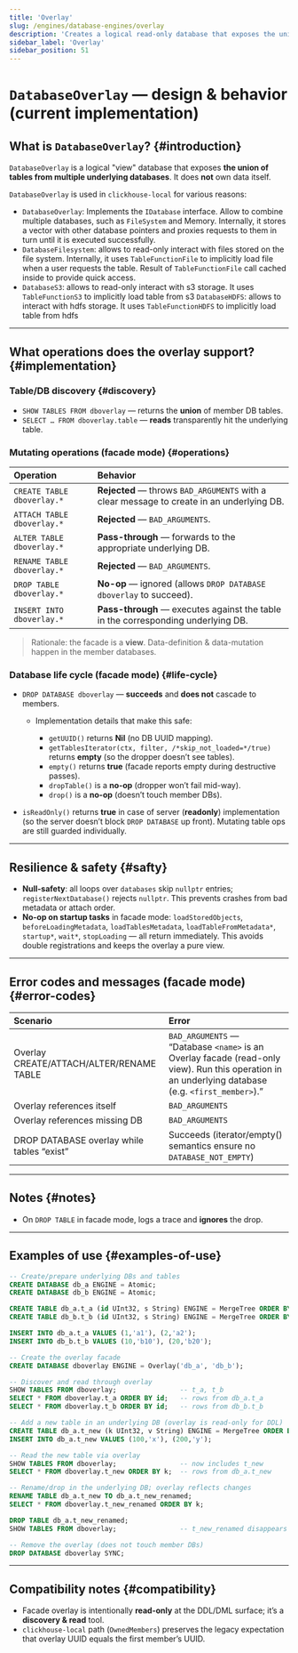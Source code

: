 ```yaml
---
title: 'Overlay'
slug: /engines/database-engines/overlay
description: 'Creates a logical read-only database that exposes the union of tables from multiple underlying databases.'
sidebar_label: 'Overlay'
sidebar_position: 51
---
```


# `DatabaseOverlay` — design & behavior (current implementation)

## What is `DatabaseOverlay`? {#introduction}

`DatabaseOverlay` is a logical "view" database that exposes **the union of tables from multiple underlying databases**. It does **not** own data itself.

`DatabaseOverlay` is used in `clickhouse-local` for various reasons:

- `DatabaseOverlay`: Implements the `IDatabase` interface. Allow to combine multiple databases, such as `FileSystem` and Memory. Internally, it stores a vector with other database pointers and proxies requests to them in turn until it is executed successfully.
- `DatabaseFilesystem`: allows to read-only interact with files stored on the file system. Internally, it uses `TableFunctionFile` to implicitly load file when a user requests the table. Result of `TableFunctionFile` call cached inside to provide quick access.
- `DatabaseS3`: allows to read-only interact with s3 storage. It uses `TableFunctionS3` to implicitly load table from s3
`DatabaseHDFS`: allows to interact with hdfs storage. It uses `TableFunctionHDFS` to implicitly load table from hdfs

---

## What operations does the overlay support? {#implementation}

### Table/DB discovery {#discovery}

* `SHOW TABLES FROM dboverlay` — returns the **union** of member DB tables.
* `SELECT … FROM dboverlay.table` — **reads** transparently hit the underlying table.

### Mutating operations (facade mode) {#operations}

| Operation                  | Behavior                                                                                  |
| :------------------------- | :---------------------------------------------------------------------------------------- |
| `CREATE TABLE dboverlay.*` | **Rejected** — throws `BAD_ARGUMENTS` with a clear message to create in an underlying DB. |
| `ATTACH TABLE dboverlay.*` | **Rejected** — `BAD_ARGUMENTS`.                                                           |
| `ALTER TABLE dboverlay.*`  | **Pass-through** — forwards to the appropriate underlying DB.                             |
| `RENAME TABLE dboverlay.*` | **Rejected** — `BAD_ARGUMENTS`.                                                           |
| `DROP TABLE dboverlay.*`   | **No-op** — ignored (allows `DROP DATABASE dboverlay` to succeed).                        |
| `INSERT INTO dboverlay.*`  | **Pass-through** — executes against the table in the corresponding underlying DB.         |

> Rationale: the facade is a **view**. Data-definition & data-mutation happen in the member databases.

### Database life cycle (facade mode) {#life-cycle}

* `DROP DATABASE dboverlay` — **succeeds** and **does not** cascade to members.

  * Implementation details that make this safe:

    * `getUUID()` returns **Nil** (no DB UUID mapping).
    * `getTablesIterator(ctx, filter, /*skip_not_loaded=*/true)` returns **empty** (so the dropper doesn’t see tables).
    * `empty()` returns **true** (facade reports empty during destructive passes).
    * `dropTable()` is a **no-op** (dropper won’t fail mid-way).
    * `drop()` is a **no-op** (doesn’t touch member DBs).
* `isReadOnly()` returns **true** in case of server (**readonly**) implementation (so the server doesn’t block `DROP DATABASE` up front). Mutating table ops are still guarded individually.

---

## Resilience & safety {#safty}

* **Null-safety**: all loops over `databases` skip `nullptr` entries; `registerNextDatabase()` rejects `nullptr`.
  This prevents crashes from bad metadata or attach order.
* **No-op on startup tasks** in facade mode: `loadStoredObjects`, `beforeLoadingMetadata`, `loadTablesMetadata`, `loadTableFromMetadata*`, `startup*`, `wait*`, `stopLoading` — all return immediately.
  This avoids double registrations and keeps the overlay a pure view.

---

## Error codes and messages (facade mode) {#error-codes}

| Scenario                                   | Error                                                                                                                                              |
| :----------------------------------------- | :------------------------------------------------------------------------------------------------------------------------------------------------- |
| Overlay CREATE/ATTACH/ALTER/RENAME TABLE   | `BAD_ARGUMENTS` — “Database `<name>` is an Overlay facade (read-only view). Run this operation in an underlying database (e.g. `<first_member>`).” |
| Overlay references itself                  | `BAD_ARGUMENTS`                                                                                                                                    |
| Overlay references missing DB              | `BAD_ARGUMENTS`                                                                                                                                    |
| DROP DATABASE overlay while tables “exist” | Succeeds (iterator/empty() semantics ensure no `DATABASE_NOT_EMPTY`)                                                                               |

---

## Notes {#notes}

* On `DROP TABLE` in facade mode, logs a trace and **ignores** the drop.

---

## Examples of use {#examples-of-use}

```sql
-- Create/prepare underlying DBs and tables
CREATE DATABASE db_a ENGINE = Atomic;
CREATE DATABASE db_b ENGINE = Atomic;

CREATE TABLE db_a.t_a (id UInt32, s String) ENGINE = MergeTree ORDER BY id;
CREATE TABLE db_b.t_b (id UInt32, s String) ENGINE = MergeTree ORDER BY id;

INSERT INTO db_a.t_a VALUES (1,'a1'), (2,'a2');
INSERT INTO db_b.t_b VALUES (10,'b10'), (20,'b20');

-- Create the overlay facade
CREATE DATABASE dboverlay ENGINE = Overlay('db_a', 'db_b');

-- Discover and read through overlay
SHOW TABLES FROM dboverlay;                -- t_a, t_b
SELECT * FROM dboverlay.t_a ORDER BY id;   -- rows from db_a.t_a
SELECT * FROM dboverlay.t_b ORDER BY id;   -- rows from db_b.t_b

-- Add a new table in an underlying DB (overlay is read-only for DDL)
CREATE TABLE db_a.t_new (k UInt32, v String) ENGINE = MergeTree ORDER BY k;
INSERT INTO db_a.t_new VALUES (100,'x'), (200,'y');

-- Read the new table via overlay
SHOW TABLES FROM dboverlay;                -- now includes t_new
SELECT * FROM dboverlay.t_new ORDER BY k;  -- rows from db_a.t_new

-- Rename/drop in the underlying DB; overlay reflects changes
RENAME TABLE db_a.t_new TO db_a.t_new_renamed;
SELECT * FROM dboverlay.t_new_renamed ORDER BY k;

DROP TABLE db_a.t_new_renamed;
SHOW TABLES FROM dboverlay;                -- t_new_renamed disappears

-- Remove the overlay (does not touch member DBs)
DROP DATABASE dboverlay SYNC;
```

---

## Compatibility notes {#compatibility}

* Facade overlay is intentionally **read-only** at the DDL/DML surface; it’s a **discovery & read** tool.
* `clickhouse-local` path (`OwnedMembers`) preserves the legacy expectation that overlay UUID equals the first member’s UUID.
